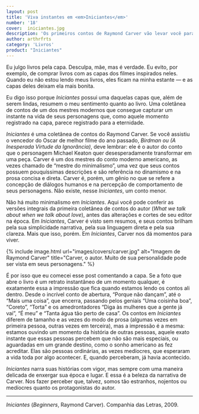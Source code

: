 ```yaml
---
layout: post
title: 'Viva instantes em <em>Iniciantes</em>'
number: '18'
cover:  iniciantes.jpg
description: 'Os primeiros contos de Raymond Carver vão levar você para outras vidas.'
author: arthrfrts
category: 'Livros'
product: "Iniciantes"
---
```


Eu julgo livros pela capa. Desculpa, mãe, mas é verdade. Eu evito, por exemplo, de comprar livros com as capas dos filmes inspirados neles. Quando eu não estou lendo meus livros, eles ficam na minha estante — e as capas deles deixam ela mais bonita.

Eu digo isso porque _Iniciantes_ possui uma daquelas capas que, além de serem lindas, resumem o meu sentimento quanto ao livro. Uma coletânea de contos de um dos mestres modernos que consegue capturar um instante na vida de seus personagens que, como aquele momento registrado na capa, parece registrado para a eternidade.

_Iniciantes_ é uma coletânea de contos do Raymond Carver. Se você assistiu o vencedor do Oscar de melhor filme do ano passado, _Birdman ou (A Inesperada Virtude da Ignorância)_, deve lembrar: ele é o autor do conto que o personagem Michael Keaton quer desesperadamente transformar em uma peça. Carver é um dos mestres do conto moderno americano, as vezes chamado de “mestre do minimalismo”, uma vez que seus contos possuem pouquíssimas descrições e são referência no dinamismo e na prosa concisa e direta. Carver é, porém, um gênio no que se refere a concepção de diálogos humanos e na percepção de comportamento de seus personagens. Não existe, nesse _Iniciantes_, um conto menor.

Não há muito minimalismo em _Iniciantes_. Aqui você pode conferir as versões integrais da primeira coletânea de contos do autor (_What we talk about when we talk about love_), antes das alterações e cortes de seu editor na época. Em _Iniciantes_, Carver é visto sem resumos, e seus contos brilham pela sua simplicidade narrativa, pela sua linguagem direta e pela sua clareza. Mais que isso, porém. Em _Iniciantes_, Carver nos dá momentos para viver.

{% include image.html url="images/covers/carver.jpg" alt="Imagem de Raymond Carver" title="Carver, o autor. Muito de sua personalidade pode ser vista em seus personagens." %}

É por isso que eu comecei esse post comentando a capa. Se a foto que abre o livro é um retrato instantâneo de um momento qualquer, é exatamente essa a impressão que fica quando estamos lendo os contos ali dentro. Desde o incrível conto de abertura, “Porque não dançam”, até o “Mais uma coisa”, que encerra, passando pelos geniais “Uma coisinha boa”, “Coreto”, “Torta” e os amedrontadores  “Diga às mulheres que a gente já vai”, “É meu” e “Tanta água tão perto de casa”. Os contos em _Iniciantes_ diferem de tamanho e as vezes do modo de prosa (algumas vezes em primeira pessoa, outras vezes em terceira), mas a impressão é a mesma: estamos ouvindo um momento da história de outras pessoas, aquele exato instante que essas pessoas percebem que não são mais especiais, ou aguardadas em um grande destino, como o sonho americano as fez acreditar. Elas são pessoas ordinárias, as vezes medíocres, que esperaram a vida toda por algo acontecer. E, quando perceberam, já havia acontecido.

_Iniciantes_ narra suas histórias com vigor, mas sempre com uma maneira delicada de enxergar sua época e lugar. E essa é a beleza da narrativa de Carver. Nos fazer perceber que, talvez, somos tão estranhos, nojentos ou medíocres quanto os protagonistas do autor.

---

_Iniciantes_ (_Beginners_, Raymond Carver). Companhia das Letras, 2009.
